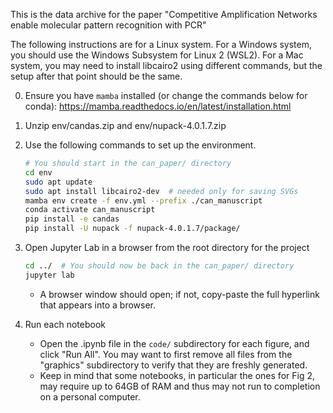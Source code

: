 This is the data archive for the paper "Competitive Amplification Networks enable molecular pattern recognition with PCR"

The following instructions are for a Linux system. For a Windows system, you should use the Windows Subsystem for Linux 2 (WSL2). For a Mac system, you may need to install libcairo2 using different commands, but the setup after that point should be the same.

0. Ensure you have `mamba` installed (or change the commands below for conda): https://mamba.readthedocs.io/en/latest/installation.html
1. Unzip env/candas.zip and env/nupack-4.0.1.7.zip
2. Use the following commands to set up the environment.
    ```bash
    # You should start in the can_paper/ directory
    cd env
    sudo apt update
    sudo apt install libcairo2-dev  # needed only for saving SVGs
    mamba env create -f env.yml --prefix ./can_manuscript
    conda activate can_manuscript
    pip install -e candas
    pip install -U nupack -f nupack-4.0.1.7/package/
    ```
3. Open Jupyter Lab in a browser from the root directory for the project
    ```bash
    cd ../  # You should now be back in the can_paper/ directory
    jupyter lab
    ```

    * A browser window should open; if not, copy-paste the full hyperlink that appears into a browser.
    
4. Run each notebook
    * Open the .ipynb file in the `code/` subdirectory for each figure, and click "Run All". You may want to first remove all files from the "graphics" subdirectory to verify that they are freshly generated.
    * Keep in mind that some notebooks, in particular the ones for Fig 2, may require up to 64GB of RAM and thus may not run to completion on a personal computer.